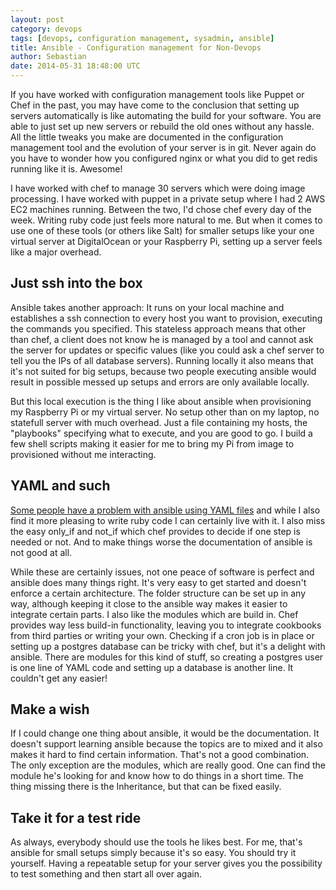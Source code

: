 ```yaml
---
layout: post
category: devops
tags: [devops, configuration management, sysadmin, ansible]
title: Ansible - Configuration management for Non-Devops
author: Sebastian
date: 2014-05-31 18:48:00 UTC
---
```

If you have worked with configuration management tools like Puppet or Chef in the past, you may have come to the conclusion that setting up servers automatically is like automating the build for your software. You are able to just set up new servers or rebuild the old ones without any hassle. All the little tweaks you make are documented in the configuration management tool and the evolution of your server is in git. Never again do you have to wonder how you configured nginx or what you did to get redis running like it is. Awesome!

I have worked with chef to manage 30 servers which were doing image processing. I have worked with puppet in a private setup where I had 2 AWS EC2 machines running. Between the two, I'd chose chef every day of the week. Writing ruby code just feels more natural to me. But when it comes to use one of these tools (or others like Salt) for smaller setups like your one virtual server at DigitalOcean or your Raspberry Pi, setting up a server feels like a major overhead.

## Just ssh into the box

Ansible takes another approach: It runs on your local machine and establishes a ssh connection to every host you want to provision, executing the commands you specified. This stateless approach means that other than chef, a client does not know he is managed by a tool and cannot ask the server for updates or specific values (like you could ask a chef server to tell you the IPs of all database servers). Running locally it also means that it's not suited for big setups, because two people executing ansible would result in possible messed up setups and errors are only available locally.

But this local execution is the thing I like about ansible when provisioning my Raspberry Pi or my virtual server. No setup other than on my laptop, no statefull server with much overhead. Just a file containing my hosts, the "playbooks" specifying what to execute, and you are good to go. I build a few shell scripts making it easier for me to bring my Pi from image to provisioned without me interacting.

## YAML and such

[Some people have a problem with ansible using YAML files](http://djwonk.tumblr.com/post/87548491694/what-if-ansible-used-xml-for-configuration-management) and while I also find it more pleasing to write ruby code I can certainly live with it. I also miss the easy only\_if and not\_if which chef provides to decide if one step is needed or not. And to make things worse the documentation of ansible is not good at all.

While these are certainly issues, not one peace of software is perfect and ansible does many things right. It's very easy to get started and doesn't enforce a certain architecture. The folder structure can be set up in any way, although keeping it close to the ansible way makes it easier to integrate certain parts. I also like the modules which are build in. Chef provides way less build-in functionality, leaving you to integrate cookbooks from third parties or writing your own. Checking if a cron job is in place or setting up a postgres database can be tricky with chef, but it's a delight with ansible. There are modules for this kind of stuff, so creating a postgres user is one line of YAML code and setting up a database is another line. It couldn't get any easier!

## Make a wish

If I could change one thing about ansible, it would be the documentation. It doesn't support learning ansible because the topics are to mixed and it also makes it hard to find certain information. That's not a good combination. The only exception are the modules, which are really good. One can find the module he's looking for and know how to do things in a short time. The thing missing there is the Inheritance, but that can be fixed easily.

## Take it for a test ride

As always, everybody should use the tools he likes best. For me, that's ansible for small setups simply because it's so easy. You should try it yourself. Having a repeatable setup for your server gives you the possibility to test something and then start all over again. 
